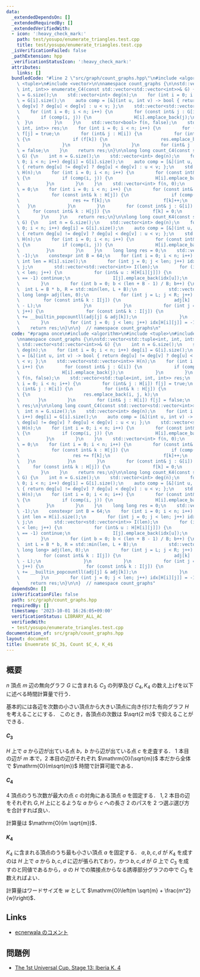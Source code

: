 ```yaml
---
data:
  _extendedDependsOn: []
  _extendedRequiredBy: []
  _extendedVerifiedWith:
  - icon: ':heavy_check_mark:'
    path: test/yosupo/enumerate_triangles.test.cpp
    title: test/yosupo/enumerate_triangles.test.cpp
  _isVerificationFailed: false
  _pathExtension: hpp
  _verificationStatusIcon: ':heavy_check_mark:'
  attributes:
    links: []
  bundledCode: "#line 2 \"src/graph/count_graphs.hpp\"\n#include <algorithm>\n#include\
    \ <tuple>\n#include <vector>\n\nnamespace count_graphs {\n\nstd::vector<std::tuple<int,\
    \ int, int>> enumerate_C4(const std::vector<std::vector<int>>& G) {\n    int n\
    \ = G.size();\n    std::vector<int> deg(n);\n    for (int i = 0; i < n; i++) deg[i]\
    \ = G[i].size();\n    auto comp = [&](int u, int v) -> bool { return deg[u] !=\
    \ deg[v] ? deg[u] < deg[v] : u < v; };\n    std::vector<std::vector<int>> H(n);\n\
    \    for (int i = 0; i < n; i++) {\n        for (const int& j : G[i]) {\n    \
    \        if (comp(i, j)) {\n                H[i].emplace_back(j);\n          \
    \  }\n        }\n    }\n    std::vector<bool> f(n, false);\n    std::vector<std::tuple<int,\
    \ int, int>> res;\n    for (int i = 0; i < n; i++) {\n        for (int& j : H[i])\
    \ f[j] = true;\n        for (int& j : H[i]) {\n            for (int& k : H[j])\
    \ {\n                if (f[k]) {\n                    res.emplace_back(i, j, k);\n\
    \                }\n            }\n        }\n        for (int& j : H[i]) f[j]\
    \ = false;\n    }\n    return res;\n}\n\nlong long count_C4(const std::vector<std::vector<int>>&\
    \ G) {\n    int n = G.size();\n    std::vector<int> deg(n);\n    for (int i =\
    \ 0; i < n; i++) deg[i] = G[i].size();\n    auto comp = [&](int u, int v) -> bool\
    \ { return deg[u] != deg[v] ? deg[u] < deg[v] : u < v; };\n    std::vector<std::vector<int>>\
    \ H(n);\n    for (int i = 0; i < n; i++) {\n        for (const int& j : G[i])\
    \ {\n            if (comp(i, j)) {\n                H[i].emplace_back(j);\n  \
    \          }\n        }\n    }\n    std::vector<int> f(n, 0);\n    long long res\
    \ = 0;\n    for (int i = 0; i < n; i++) {\n        for (const int& j : G[i]) {\n\
    \            for (const int& k : H[j]) {\n                if (comp(i, k)) {\n\
    \                    res += f[k];\n                    f[k]++;\n             \
    \   }\n            }\n        }\n        for (const int& j : G[i]) {\n       \
    \     for (const int& k : H[j]) {\n                f[k] = 0;\n            }\n\
    \        }\n    }\n    return res;\n}\n\nlong long count_K4(const std::vector<std::vector<int>>&\
    \ G) {\n    int n = G.size();\n    std::vector<int> deg(n);\n    for (int i =\
    \ 0; i < n; i++) deg[i] = G[i].size();\n    auto comp = [&](int u, int v) -> bool\
    \ { return deg[u] != deg[v] ? deg[u] < deg[v] : u < v; };\n    std::vector<std::vector<int>>\
    \ H(n);\n    for (int i = 0; i < n; i++) {\n        for (const int& j : G[i])\
    \ {\n            if (comp(i, j)) {\n                H[i].emplace_back(j);\n  \
    \          }\n        }\n    }\n    long long res = 0;\n    std::vector<int> idx(n,\
    \ -1);\n    constexpr int B = 64;\n    for (int i = 0; i < n; i++) {\n       \
    \ int len = H[i].size();\n        for (int j = 0; j < len; j++) idx[H[i][j]] =\
    \ j;\n        std::vector<std::vector<int>> I(len);\n        for (int j = 0; j\
    \ < len; j++) {\n            for (int& u : H[H[i][j]]) {\n                if (idx[u]\
    \ == -1) continue;\n                I[j].emplace_back(idx[u]);\n            }\n\
    \        }\n        for (int b = 0; b < (len + B - 1) / B; b++) {\n          \
    \  int L = B * b, R = std::min(len, L + B);\n            std::vector<unsigned\
    \ long long> adj(len, 0);\n            for (int j = L; j < R; j++) {\n       \
    \         for (const int& k : I[j]) {\n                    adj[k] |= 1ULL << (j\
    \ - L);\n                }\n            }\n            for (int j = 0; j < len;\
    \ j++) {\n                for (const int& k : I[j]) {\n                    res\
    \ += __builtin_popcountll(adj[j] & adj[k]);\n                }\n            }\n\
    \        }\n        for (int j = 0; j < len; j++) idx[H[i][j]] = -1;\n    }\n\
    \    return res;\n}\n\n}  // namespace count_graphs\n"
  code: "#pragma once\n#include <algorithm>\n#include <tuple>\n#include <vector>\n\
    \nnamespace count_graphs {\n\nstd::vector<std::tuple<int, int, int>> enumerate_C4(const\
    \ std::vector<std::vector<int>>& G) {\n    int n = G.size();\n    std::vector<int>\
    \ deg(n);\n    for (int i = 0; i < n; i++) deg[i] = G[i].size();\n    auto comp\
    \ = [&](int u, int v) -> bool { return deg[u] != deg[v] ? deg[u] < deg[v] : u\
    \ < v; };\n    std::vector<std::vector<int>> H(n);\n    for (int i = 0; i < n;\
    \ i++) {\n        for (const int& j : G[i]) {\n            if (comp(i, j)) {\n\
    \                H[i].emplace_back(j);\n            }\n        }\n    }\n    std::vector<bool>\
    \ f(n, false);\n    std::vector<std::tuple<int, int, int>> res;\n    for (int\
    \ i = 0; i < n; i++) {\n        for (int& j : H[i]) f[j] = true;\n        for\
    \ (int& j : H[i]) {\n            for (int& k : H[j]) {\n                if (f[k])\
    \ {\n                    res.emplace_back(i, j, k);\n                }\n     \
    \       }\n        }\n        for (int& j : H[i]) f[j] = false;\n    }\n    return\
    \ res;\n}\n\nlong long count_C4(const std::vector<std::vector<int>>& G) {\n  \
    \  int n = G.size();\n    std::vector<int> deg(n);\n    for (int i = 0; i < n;\
    \ i++) deg[i] = G[i].size();\n    auto comp = [&](int u, int v) -> bool { return\
    \ deg[u] != deg[v] ? deg[u] < deg[v] : u < v; };\n    std::vector<std::vector<int>>\
    \ H(n);\n    for (int i = 0; i < n; i++) {\n        for (const int& j : G[i])\
    \ {\n            if (comp(i, j)) {\n                H[i].emplace_back(j);\n  \
    \          }\n        }\n    }\n    std::vector<int> f(n, 0);\n    long long res\
    \ = 0;\n    for (int i = 0; i < n; i++) {\n        for (const int& j : G[i]) {\n\
    \            for (const int& k : H[j]) {\n                if (comp(i, k)) {\n\
    \                    res += f[k];\n                    f[k]++;\n             \
    \   }\n            }\n        }\n        for (const int& j : G[i]) {\n       \
    \     for (const int& k : H[j]) {\n                f[k] = 0;\n            }\n\
    \        }\n    }\n    return res;\n}\n\nlong long count_K4(const std::vector<std::vector<int>>&\
    \ G) {\n    int n = G.size();\n    std::vector<int> deg(n);\n    for (int i =\
    \ 0; i < n; i++) deg[i] = G[i].size();\n    auto comp = [&](int u, int v) -> bool\
    \ { return deg[u] != deg[v] ? deg[u] < deg[v] : u < v; };\n    std::vector<std::vector<int>>\
    \ H(n);\n    for (int i = 0; i < n; i++) {\n        for (const int& j : G[i])\
    \ {\n            if (comp(i, j)) {\n                H[i].emplace_back(j);\n  \
    \          }\n        }\n    }\n    long long res = 0;\n    std::vector<int> idx(n,\
    \ -1);\n    constexpr int B = 64;\n    for (int i = 0; i < n; i++) {\n       \
    \ int len = H[i].size();\n        for (int j = 0; j < len; j++) idx[H[i][j]] =\
    \ j;\n        std::vector<std::vector<int>> I(len);\n        for (int j = 0; j\
    \ < len; j++) {\n            for (int& u : H[H[i][j]]) {\n                if (idx[u]\
    \ == -1) continue;\n                I[j].emplace_back(idx[u]);\n            }\n\
    \        }\n        for (int b = 0; b < (len + B - 1) / B; b++) {\n          \
    \  int L = B * b, R = std::min(len, L + B);\n            std::vector<unsigned\
    \ long long> adj(len, 0);\n            for (int j = L; j < R; j++) {\n       \
    \         for (const int& k : I[j]) {\n                    adj[k] |= 1ULL << (j\
    \ - L);\n                }\n            }\n            for (int j = 0; j < len;\
    \ j++) {\n                for (const int& k : I[j]) {\n                    res\
    \ += __builtin_popcountll(adj[j] & adj[k]);\n                }\n            }\n\
    \        }\n        for (int j = 0; j < len; j++) idx[H[i][j]] = -1;\n    }\n\
    \    return res;\n}\n\n}  // namespace count_graphs"
  dependsOn: []
  isVerificationFile: false
  path: src/graph/count_graphs.hpp
  requiredBy: []
  timestamp: '2023-10-01 16:26:05+09:00'
  verificationStatus: LIBRARY_ALL_AC
  verifiedWith:
  - test/yosupo/enumerate_triangles.test.cpp
documentation_of: src/graph/count_graphs.hpp
layout: document
title: Enuemrate $C_3$, Count $C_4, K_4$
---
```


## 概要

$n$ 頂点 $m$ 辺の無向グラフ $G$ に含まれる $C_3$ の列挙及び $C_4, K_4$ の数え上げを以下に述べる時間計算量で行う．

基本的には各辺を次数の小さい頂点から大きい頂点に向き付けた有向グラフ $H$ を考えることにする．
このとき，各頂点の次数は $\sqrt{2 m}$ で抑えることができる．

#### $C_3$

$H$ 上で $a$ から辺が出ている点 $b$，$b$ から辺が出ている点 $c$ を走査する．
$1$ 本目の辺が $m$ 本で，$2$ 本目の辺がそれぞれ $\mathrm{O}(\sqrt{m})$ 本だから全体で $\mathrm{O}(m\sqrt{m})$ 時間で計算可能である．

#### $C_4$

$4$ 頂点のうち次数が最大の点 $c$ の対角にある頂点 $a$ を固定する．
$1, 2$ 本目の辺をそれぞれ $G, H$ 上にとるような $a$ から $c$ への長さ $2$ のパスを $2$ つ選ぶ選び方を合計すれば良い．

計算量は $\mathrm{O}(m \sqrt{m})$．

#### $K_4$

$K_4$ に含まれる頂点のうち最も小さい頂点 $a$ を固定する．
$a, b, c, d$ が $K_4$ を成すのは $H$ 上で $a$ から $b, c, d$ に辺が張られており，かつ $b, c, d$ が $G$ 上で $C_3$ を成すのと同値であるから，$a$ の $H$ での隣接点からなる誘導部分グラフの中で $C_3$ を数えればよい．

計算量はワードサイズを $w$ として $\mathrm{O}\left(m \sqrt{m} + \frac{m^2}{w}\right)$．

## Links
- [ecnerwala のコメント](https://codeforces.com/blog/entry/97762#comment-866645)

## 問題例
- [The 1st Universal Cup. Stage 13: Iberia K. 4](https://qoj.ac/problem/6354)